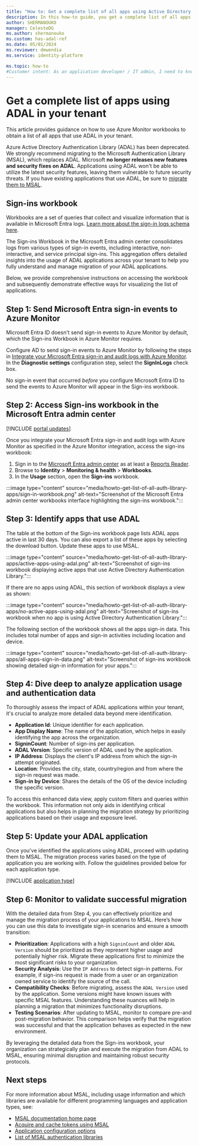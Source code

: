 ```yaml
---
title: "How to: Get a complete list of all apps using Active Directory Authentication Library (ADAL) in your tenant"
description: In this how-to guide, you get a complete list of all apps that are using ADAL in your tenant.
author: SHERMANOUKO
manager: CelesteDG
ms.author: shermanouko
ms.custom: has-adal-ref
ms.date: 05/01/2024
ms.reviewer: dmwendia
ms.service: identity-platform

ms.topic: how-to 
#Customer intent: As an application developer / IT admin, I need to know / identify which of my apps are using ADAL.
---
```


# Get a complete list of apps using ADAL in your tenant

This article provides guidance on how to use Azure Monitor workbooks to obtain a list of all apps that use ADAL in your tenant.

Azure Active Directory Authentication Library (ADAL) has been deprecated. We strongly recommend migrating to the Microsoft Authentication Library (MSAL), which replaces ADAL. Microsoft **no longer releases new features and security fixes on ADAL**. Applications using ADAL won't be able to utilize the latest security features, leaving them vulnerable to future security threats. If you have existing applications that use ADAL, be sure to [migrate them to MSAL](~/identity-platform/msal-migration.md). 



## Sign-ins workbook

Workbooks are a set of queries that collect and visualize information that is available in Microsoft Entra logs. [Learn more about the sign-in logs schema here](~/identity/monitoring-health/reference-azure-monitor-sign-ins-log-schema.md). 

The Sign-ins Workbook in the Microsoft Entra admin center consolidates logs from various types of sign-in events, including interactive, non-interactive, and service principal sign-ins. This aggregation offers detailed insights into the usage of ADAL applications across your tenant to help you fully understand and manage migration of your ADAL applications. 

Below, we provide comprehensive instructions on accessing the workbook and subsequently demonstrate effective ways for visualizing the list of applications.

## Step 1: Send Microsoft Entra sign-in events to Azure Monitor

Microsoft Entra ID doesn't send sign-in events to Azure Monitor by default, which the Sign-ins Workbook in Azure Monitor requires.

Configure AD to send sign-in events to Azure Monitor by following the steps in [Integrate your Microsoft Entra sign-in and audit logs with Azure Monitor](~/identity/monitoring-health/howto-integrate-activity-logs-with-azure-monitor-logs.yml). In the **Diagnostic settings** configuration step, select the **SignInLogs** check box.

No sign-in event that occurred *before* you configure Microsoft Entra ID to send the events to Azure Monitor will appear in the Sign-ins workbook.

## Step 2: Access Sign-ins workbook in the Microsoft Entra admin center

[!INCLUDE [portal updates](~/includes/portal-update.md)]

Once you integrate your Microsoft Entra sign-in and audit logs with Azure Monitor as specified in the Azure Monitor integration, access the sign-ins workbook:

   1. Sign in to the [Microsoft Entra admin center](https://entra.microsoft.com) as at least a [Reports Reader](~/identity/role-based-access-control/permissions-reference.md#reports-reader).
   1. Browse to **Identity** > **Monitoring & health** > **Workbooks**.
   1. In the **Usage** section, open the **Sign-ins** workbook.

   :::image type="content" source="media/howto-get-list-of-all-auth-library-apps/sign-in-workbook.png" alt-text="Screenshot of the Microsoft Entra admin center workbooks interface highlighting the sign-ins workbook.":::

## Step 3: Identify apps that use ADAL

The table at the bottom of the Sign-ins workbook page lists ADAL apps active in last 30 days. You can also export a list of these apps by selecting the download button. Update these apps to use MSAL.
    
:::image type="content" source="media/howto-get-list-of-all-auth-library-apps/active-apps-using-adal.png" alt-text="Screenshot of sign-ins workbook displaying active apps that use Active Directory Authentication Library.":::
    
If there are no apps using ADAL, this section of workbook displays a view as shown: 
    
:::image type="content" source="media/howto-get-list-of-all-auth-library-apps/no-active-apps-using-adal.png" alt-text="Screenshot of sign-ins workbook when no app is using Active Directory Authentication Library.":::

The following section of the workbook shows all the apps sign-in data. This includes total number of apps and sign-in activities including location and device. 

:::image type="content" source="media/howto-get-list-of-all-auth-library-apps/all-apps-sign-in-data.png" alt-text="Screenshot of sign-ins workbook showing detailed sign-in information for your apps.":::

## Step 4: Dive deep to analyze application usage and authentication data
To thoroughly assess the impact of ADAL applications within your tenant, it's crucial to analyze more detailed data beyond mere identification. 

- **Application Id**: Unique identifier for each application.
- **App Display Name**: The name of the application, which helps in easily identifying the app across the organization.
- **SigninCount**: Number of sign-ins per application. 
- **ADAL Version**: Specific version of ADAL used by the application.
- **IP Address**: Displays the client's IP address from which the sign-in attempt originated.
- **Location**: Provides the city, state, country/region and  from where the sign-in request was made.
- **Sign-in by Device**: Shares the details of the OS of the device including the specific version. 

To access this enhanced data view, apply custom filters and queries within the workbook. This information not only aids in identifying critical applications but also helps in planning the migration strategy by prioritizing applications based on their usage and exposure level.


## Step 5: Update your ADAL application

Once you've identified the applications using ADAL, proceed with updating them to MSAL. The migration process varies based on the type of application you are working with. Follow the  guidelines provided below for each application type.

[!INCLUDE [application type](includes/adal-msal-migration.md)]

## Step 6: Monitor to validate successful migration
With the detailed data from Step 4, you can effectively prioritize and manage the migration process of your applications to MSAL. Here’s how you can use this data to investigate sign-in scenarios and ensure a smooth transition:

- **Prioritization**: Applications with a high `SigninCount` and older `ADAL Version` should be prioritized as they represent higher usage and potentially higher risk. Migrate these applications first to minimize the most significant risks to your organization.
- **Security Analysis**: Use the `IP Address` to detect sign-in patterns. For example, if sign-ins request is made from a user or an organization owned service to identify the source of the call. 
- **Compatibility Checks**: Before migrating, assess the `ADAL Version` used by the application. Some versions might have known issues with specific MSAL features. Understanding these nuances will help in planning a migration that minimizes functionality disruptions.
- **Testing Scenarios**: After updating to MSAL, monitor to compare pre-and post-migration behavior. This comparison helps verify that the migration was successful and that the application behaves as expected in the new environment.

By leveraging the detailed data from the Sign-ins workbook, your organization can strategically plan and execute the migration from ADAL to MSAL, ensuring minimal disruption and maintaining robust security protocols.


## Next steps

For more information about MSAL, including usage information and which libraries are available for different programming languages and application types, see:

- [MSAL documentation home page](/entra/msal)
- [Acquire and cache tokens using MSAL](msal-acquire-cache-tokens.md)
- [Application configuration options](msal-client-application-configuration.md)
- [List of MSAL authentication libraries](reference-v2-libraries.md)
